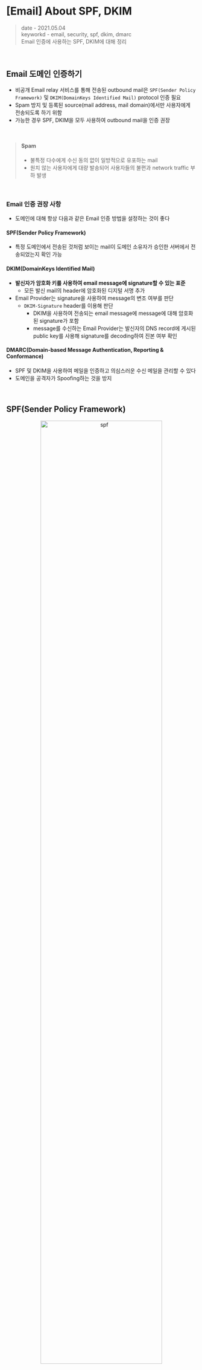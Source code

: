 # [Email] About SPF, DKIM
> date - 2021.05.04  
> keyworkd - email, security, spf, dkim, dmarc  
> Email 인증에 사용하는 SPF, DKIM에 대해 정리  


<br>

## Email 도메인 인증하기
* 비공개 Email relay 서비스를 통해 전송된 outbound mail은 `SPF(Sender Policy Framework)` 및 `DKIM(DomainKeys Identified Mail)` protocol 인증 필요
* Spam 방지 및 등록된 source(mail address, mail domain)에서만 사용자에게 전송되도록 하기 위함
* 가능한 경우 SPF, DKIM을 모두 사용하여 outbound mail을 인증 권장

<br>

> #### Spam
> * 불특정 다수에게 수신 동의 없이 일방적으로 유포하는 mail
> * 원치 않는 사용자에게 대량 발송되어 사용자들의 불편과 network traffic 부하 발생

<br>

### Email 인증 권장 사항
* 도메인에 대해 항상 다음과 같은 Email 인증 방법을 설정하는 것이 좋다

#### SPF(Sender Policy Framework)
* 특정 도메인에서 전송된 것처럼 보이는 mail이 도메인 소유자가 승인한 서버에서 전송되었는지 확인 가능

#### DKIM(DomainKeys Identified Mail)
* **발신자가 암호화 키를 사용하여 email message에 signature할 수 있는 표준**
  * 모든 발신 mail의 header에 암호화된 디지털 서명 추가
* Email Provider는 signature을 사용하여 message의 변조 여부를 판단
  * `DKIM-Signature` header를 이용해 판단
    * DKIM을 사용하여 전송되는 email message에 message에 대해 암호화된 signature가 포함
    * message를 수신하는 Email Provider는 발신자의 DNS record에 게시된 public key를 사용해 signature를 decoding하여 진본 여부 확인

#### DMARC(Domain-based Message Authentication, Reporting & Conformance)
* SPF 및 DKIM을 사용하여 메일을 인증하고 의심스러운 수신 메일을 관리할 수 있다
* 도메인을 공격자가 Spoofing하는 것을 방지


<br>

## SPF(Sender Policy Framework)

<div align="center">
  <img src="./images/spf.png" alt="spf" width="80%" height="80%"/>
</div>

* **Email Spoofing 방지를 위한 Email 검증 표준**
  * 도메인의 Email을 보내도록 승인된 mail server를 지정하는 Email 인증 방법
  * DNS 기반의 기술
  * Domain owner는 SPF를 사용하여 도메인에서 Email을 전송하는데 허용된 서버를 Email Provider에게 알린다
  * [RFC 7208](https://tools.ietf.org/html/rfc7208)에 정의
* SPF를 사용하는 메일 서버에서는 특정 도메인에서 전송된 것처럼 보이는 메일이 실제로 해당 도메인에서 전송된 것인지 확인할 수있다
  * mail을 발송한 도메인에 대해 실제로 정상적인 도메인에서 발송되었는지 query를 통해 처리
  * 메일 발송자의 DNS server에 query하여 정상 mail인지 판단
* SPF를 사용하지 않는 경우
  * 수신 mail server는 내 도메인에서 전송된 것처럼 보이는 mail이 실제로 누가 보낸 것인지 확인할 수 없다
  * 수신 server에서 수신자의 Spam folder로 유효한 mail을 분류하거나, 수신 거부할 수 있다


<br>

### 필요성
* Spoofing 방지
  * Spoofing으로부터 도메인을 보호하고 mail이 올바르게 전송되도록 할 수 있다
  * SPF 사용시 내 도메인에서 보낸 메일이 실제 내 조직에서 발송된 메일이고, 내가 승인한 메일에서 보낸 것인지 수신 메일 서버에서 확인 가능
* Spam 분류 방지
  * 내 도메인에서 보낸 mail이 Spam으로 분류되는 것을 방지할 수 있다

<br>

> #### Spoofing
> * Spam 발송자는 도메인 도메인/조직을 위조하여 조직 내에서 전송된 것처럼 보이도록 위조 mail을 발송
> * 잘못된 정보 전달, 유해한 SW 전달 등 악의적인 목적으로 사용


<br>

## SPF record
* mail 수신을 허용할 mail server를 도메인으로 식별하는 DNS record
* 수신 mail server는 보낸 mail address로 부터 취득한 도메인 정보로 DNS record를 SPF record와 비교하여 spam mail 여부를 판단할 수 있다
* 도메인에 SPF를 사용설정 하려면 **SPF DNS TXT record 수정** 필요
  * TXT record - 도메인 외부의 서버 및 기타 소스에 대한 text 정보가 포함된 DNS record type

<br>

### SPF record format
* 다수의 tag(mechanism)와 value가 한줄로 나열된 text 형식
* 선택적으로 사용할 수 있는 `Qualifier`라는 tag는 mechanism이 일치할 때 수행할 작업을 정의

#### Example
* 192.168.0.1 ~ 192.168.255.255 사이에 있는 모든 주소를 허용
```
v=spf1 ip4:192.168.0.1/16 -all
```
* 메일을 보내지 않는 도메인이 있는 경우 SPF record를 사용해 스푸핑 방지
```
v=spf1 -all
```

<br>

### SPF용 TXT record mechanism
* mechanism - **SPF record를 만드는데 사용되는 tag**
* SPF record는 `a`, `mx`, `include`를 사용해 최대 10회 조회가 가능
  * 10회가 넘어가면 SPF 인증 검사를 통과하지 못해 spam으로 분류될 수 있다

| Mechanism | Description |
|:--|:--|
| v | SPF version <br> `spf1` 사용 <br> required tag로 1번재에 작성 |
| ip4 | IPv4 address(or range)로 mail server를 지정 <br> e.g. ip4:192.168.0.1 |
| ip6 | IPv6 address(or range)로 mail server를 지정 <br> e.g. ip6:3FFE:0000:0000:0001:0200:F8FF:FE75:50DF |
| a | 도메인 이름으로 mail server를 지정 <br> e.g. a:solamora.com |
| mx | Mx record를 참조하거나 하나 이상의 메일 서버를 지정 <br> e.g. mx:mail.solamora.com <br> optional로 지정하지 않으면 해당 도메인의 MX record를 사용 |
| include | 자사 도메인이 아닌 다른 도메인의 메일 서버를 지정 <br> e.g. include:amazonses.com <br> 3rd party mail service를 허용할 때 사용 |
| all | 마지막 tag로 사용 <br> SPF 검사는 이후의 모든 mechanism을 무시 <br> Soft fail(조건 비승인) 한정자인 `~all`과 함께 사용하는게 좋다 |

<br>

### SPF용 TXT record qualifier
* SPF record에서 **mechanism이 일치할 때 수행할 작업을 정의**
* SPF record에 `~all`을 사용하는게 좋다

| Qualifier | Description |
|:--|:--|
| + | Pass(통과) <br> mail을 전송하도록 승인되었다를 뜻함 <br> qualifier를 사용하지 않으면 default로 Pass로 설정 |
| - | Fail(비승인) <br> mail을 전송하도록 승인되지 않았다를 뜻함 <br> SPF record에 발신 server IP address, domain이 포함되어 있지 않다 |
| ~ | Soft fail(조건 비승인) <br> mail을 전송하도록 승인되었을 수도 있다를 뜻함 <br> 수신 서버에서 일반적으로 mail을 허용하고 의심스러운 mail로 표시 |
| ? | Neutral(판정 없음) <br> mail을 전송하도록 승인되었다고 명시되지 않았다를 뜻함 <br> 결과가 `Neutral`로 이어지는 SPF record에는 일반적으로 `?all`가 포함 |


<br>

### 현재 SPF record 확인 하기
G Suite toolbox의 Check MX App을 사용하여 확인

1. [Check MX App - G Suite Toolbox](https://toolbox.googleapps.com/apps/checkmx/)로 이동
2. 도메인 입력
3. 확인 실행 클릭
4. `유효한 SPF 주소 범위입니다` 클릭
5. SPF 결과 확인. 결과에 다음이 포함되어 있어야 한다
```
_spf.google.com
_netblocks.google.com
    여러 IP 주소
    ...
_netblocks2.google.com
    여러 IP 주소
    ...
_netblocks3.google.com
    여러 IP 주소
    ...
```


<br>

## SPF 적용하기

### 1. SPF record 만들기
* 도메인에서 메일을 전송할 수 있는 메일 서버를 정의

#### 3rd party mail service에서 제공하는 record 이용
* 모든 Email이 Gmail에서 전송되는 경우
```
v=spf1 include:_spf.google.com ~all
```

#### SPF record의 서버 정보
* SPF record를 정의하려면 **mail server에 대한 정보가 필요**
* 모든 mail server의 IP address
  * 사내 mail server(e.g. Microsoft Exchange)
  * 3rd party mail service의 mail server
* 조직에서 관리하는 모든 도메인
  * Email을 전송하지 않는 도메인을 포함하여 조직에서 관리하는 모든 도메인을 확인
  * SPF로 발신 도메인이 보호되면 Spam 발송자는 메일을 전송하지 않는 도메인을 Spoofing하려고 시도할 수 있다

<br>

### 2. 도메인에 SPF 사용 설정하기
* DNS TXT record 추가
| Record Name | Type | Value |
|:--|:--|:--|
| example.com | TXT | v=spf1 include:_spf.google.com ~all |

<br>

## SPF record troubleshooting
### 메일의 SPF 통과 확인하기
* 도메인의 Mail이 SPF를 통과(SPF record가 제대로 작동)하는지 확인하려면 도메인에서 전송된 메일을 확인
* Mail의 header에서 SPF result 확인

<br>

### SPF reocrd의 DNS 조회 확인하기
* SPF record에 대한 조회는 최대 10회로 제한
  * 10회를 초과할 경우 도메인에서 전송된 메일이 수신 서버의 SPF 검사를 통과하지 못하고 spam으로 분류될 수 있다
* SPF record에서 `a`, `mx`, `include`, `ptr` tag의 각 instance는 1회의 조회를 생성
  * 중첩된 조회도 10회 한도에 포함
  * `include` tag에 참조된 도메인에 SPF record의 도메인 참조가 있는 경우 해당 도메인도 한도에 합산된다
* mail이 계속 spam으로 분류되는 경우 [Check MX App - G Suite Toolbox](https://toolbox.googleapps.com/apps/checkmx/)에서 조회수 확인

<br>

### query count 최적화하기
* 필요한 경우가 아니라면 `include`는 사용하지 않습니다
* 가능하면 `include` 대신 `ip4`, `ip6` tag를 사용
* 중복 tag, 동일한 도메인을 참조하는 tag를 삭제
* Email을 주로 전송하는 도메인만 참조
  * 도메인의 Email을 전송하지 않는 서비스의 `include` 구문을 제거


<br>

---

## Amazon SES에서 SPF, DKIM을 사용하여 Email 인증
* Amazon SES를 통해 Email을 보내는 경우, 발송된 메시지는 기본적으로 SPF 검사를 통과
* Amazon SES는 amazonses.com의 하위 도메인인 각 메시지에 대해 MAIL FROM 도메인을 지정하고 message에 대한 발신 메일 서버는 이 도메인에 맞춰진다
  * 자체 SPF record 생성하면 `DMARC(Domain-based Message Authentication, Reporting and Conformance)`를 준수할 수 있다

<br>

### SPF record 추가
* 기존 SPF record가 없는 경우 다음 값의 TXT record를 추가
* record name은 DNS service에 따라 `공백` 또는 `@`일 수 있다
```
"v=spf1 include:amazonses.com ~all"

## multi include
"v=spf1 include:example.com include:amazonses.com ~all"
```

### Amazon SES에서 DKIM을 사용하여 Email 인증
3가지 방법이 있지만 간편하게 Easy DKIM 사용 추천
* Amazon SES가 모든 message에 DKIM signature를 자동으로 추가하도록 sending identity 설정
  * [Amazon SES에서의 Easy DKIM](https://docs.aws.amazon.com/ko_kr/ses/latest/DeveloperGuide/send-email-authentication-dkim-easy.html) 참조
* DKIM 인증에 자체 public-private key pair를 사용
  * [Amazon SES에 자체 DKIM 인증 토큰 제공](https://docs.aws.amazon.com/ko_kr/ses/latest/DeveloperGuide/send-email-authentication-dkim-bring-your-own.html) 참조
*  `SendRawEmail` API를 사용하여 전송하는 이메일 자체에 DKIM signature를 추가
  * [Amazon SES에서 수동으로 DKIM signature](https://docs.aws.amazon.com/ko_kr/ses/latest/DeveloperGuide/send-email-authentication-dkim-manual.html) 참조


<br>

### Amazon SES에서 Easy DKIM
* identity에 Easy DKIM을 설정하면 Amazon SES는 해당 identity에서 보내는 모든 email에 DKIM(1024 bit) key를 자동으로 추가한다

#### 고려 사항
* `From`에 사용하는 도메인에서만 Easy DKIM을 설정
  * `Return-Path`, `Reploy-to` address에 사용하는 도메인에 대해서는 설정하지 않아도 된다
* Amazon SES를 사용하는 **region마다 Easy DKIM 설정 필요**
* 상위 도메인, 하위 도메인, email address에 Easy DKIM을 설정하는 경우 아래와 같이 적용
  * Email address -> 하위 도메인 -> 상위 도메인의 우선 순위로 적용
  * Email address, 하위 도메인에 설정되지 않을 경우 상위 도메인의 설정 사용


<br><br>

> #### Reference
> * [APPLE로 로그인 - 비공개 이메일 릴레이 서비스 구성하기](https://help.apple.com/developer-account/#/devf822fb8fc)
> * [SPF로 메일 전송 확인 및 스푸핑 방지하기](https://support.google.com/a/answer/33786?hl=ko)
> * [DMARC에 관한 정보](https://support.google.com/a/answer/2466580)
> * [Amazon SES 이메일이 SPF 일치 또는 DKIM 일치의 DMARC 확인에 실패하면 어떻게 해야 합니까?](https://aws.amazon.com/ko/premiumsupport/knowledge-center/ses-dmarc-spf-dkim-alignment/)
> * [Check MX App - G Suite Toolbox](https://toolbox.googleapps.com/apps/checkmx/)
> * [Amazon SES에서 SPF를 사용하여 이메일 인증](https://docs.aws.amazon.com/ko_kr/ses/latest/DeveloperGuide/send-email-authentication-spf.html)
> * [Amazon SES에서 DKIM을 사용하여 이메일 인증](https://docs.aws.amazon.com/ko_kr/ses/latest/DeveloperGuide/send-email-authentication-dkim.html)
